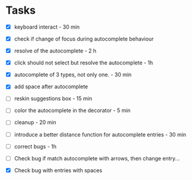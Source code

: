 # Tasks

- [x] keyboard interact - 30 min
- [x] check if change of focus during autocomplete behaviour
- [x] resolve of the autocomplete - 2 h
- [x] click should not select but resolve the autocomplete - 1h
- [x] autocomplete of 3 types, not only one. - 30 min
- [x] add space after autocomplete
- [ ] reskin suggestions box - 15 min
- [ ] color the autocomplete in the decorator - 5 min
- [ ] cleanup - 20 min
- [ ] introduce a better distance function for autocomplete entries - 30 min
- [ ] correct bugs - 1h

- [ ] Check bug if match autocomplete with arrows, then change entry...
- [x] Check bug with entries with spaces
